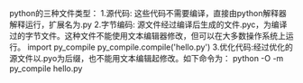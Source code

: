 python的三种文件类型：
1.源代码:
	这些代码不需要编译，直接由python解释器解释运行，扩展名为.py
2.字节编码:
	源文件经过编译后生成的文件.pyc，为编译过的字节文件。这种文件不能使用文本编辑器修改，但可以在大多数操作系统上运行。
	import py_compile
	py_compile.compile('hello.py')
3.优化代码:经过优化的源文件以.pyo为后缀，也不能用文本编辑起修改。如下命令为：
	python -O -m py_compile hello.py
